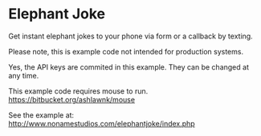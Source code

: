 Elephant Joke
============

Get instant elephant jokes to your phone via form or a callback by texting.

Please note, this is example code not intended for production systems.

Yes, the API keys are commited in this example.  They can be changed at any time.

This example code requires mouse to run.
https://bitbucket.org/ashlawnk/mouse

See the example at: http://www.nonamestudios.com/elephantjoke/index.php
